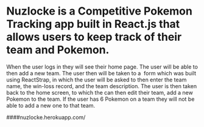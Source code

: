 # Nuzlocke is a Competitive Pokemon Tracking app built in React.js that allows users to keep track of their team and Pokemon.
When the user logs in they will see their home page. The user will be able to then add a new team. The user then will be taken to a  form which was built using ReactStrap, in which the user will be asked to then enter the team name, the win-loss record, and the team description. The user is then taken back to the home screen, to which the can then edit their team, add a new Pokemon to the team. If the user has 6 Pokemon on a team they will not be able to add a new one to that team.

####nuzlocke.herokuapp.com/

